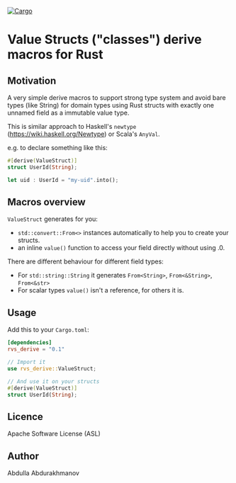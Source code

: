 [![Cargo](https://img.shields.io/crates/v/rvs_derive.svg)](https://crates.io/crates/rvs_derive)

# Value Structs ("classes") derive macros for Rust

## Motivation
A very simple derive macros to support strong type system and avoid bare types (like String) 
for domain types using Rust structs with exactly one unnamed field as a immutable value type.

This is similar approach to Haskell's `newtype` (https://wiki.haskell.org/Newtype) or Scala's `AnyVal`. 

e.g. to declare something like this:
```rust
#[derive(ValueStruct)]
struct UserId(String);

let uid : UserId = "my-uid".into();
```

## Macros overview

`ValueStruct` generates for you:
 - `std::convert::From<>` instances automatically to help you to create your structs.
 - an inline `value()` function to access your field directly without using .0.

There are different behaviour for different field types:
- For `std::string::String` it generates `From<String>`, `From<&String>`, `From<&str>`
- For scalar types `value()` isn't a reference, for others it is.
 
## Usage

Add this to your `Cargo.toml`:

```toml
[dependencies]
rvs_derive = "0.1"
```

```rust
// Import it
use rvs_derive::ValueStruct;

// And use it on your structs
#[derive(ValueStruct)]
struct UserId(String);

``` 

## Licence
Apache Software License (ASL)

## Author
Abdulla Abdurakhmanov
